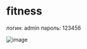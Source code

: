 # fitness

логин: admin
пароль: 123456

![image](https://github.com/Sun-Austerlitz/fitness/assets/90135934/90149f28-b2eb-4e58-b626-51cc5f75412d)
